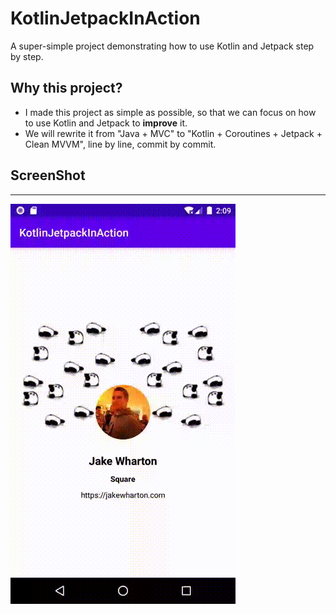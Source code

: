 # KotlinJetpackInAction
A super-simple project demonstrating how to use Kotlin and Jetpack step by step.

## Why this project?

- I made this project as simple as possible, so that we can focus on how to use Kotlin and Jetpack to **improve** it.
- We will rewrite it from "Java + MVC" to "Kotlin + Coroutines + Jetpack + Clean MVVM", line by line, commit by commit.

## ScreenShot
-----------------
![ScreenShot](./screenshot/screen.gif)
